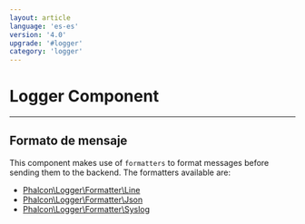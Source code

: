 ```yaml
---
layout: article
language: 'es-es'
version: '4.0'
upgrade: '#logger'
category: 'logger'
---
```

# Logger Component

* * *

## Formato de mensaje

This component makes use of `formatters` to format messages before sending them to the backend. The formatters available are:

- [Phalcon\Logger\Formatter\Line](api/Phalcon_Logger_Formatter_Line)
- [Phalcon\Logger\Formatter\Json](api/Phalcon_Logger_Formatter_Json)
- [Phalcon\Logger\Formatter\Syslog](api/Phalcon_Logger_Formatter_Syslog)